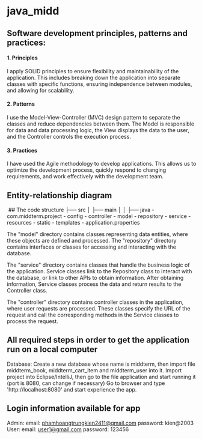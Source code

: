 # java_midd

## Software development principles, patterns and practices:
#### 1. Principles
I apply SOLID principles to ensure flexibility and maintainability of the application. This includes breaking down the application into separate classes with specific functions, ensuring independence between modules, and allowing for scalability.

#### 2. Patterns
I use the Model-View-Controller (MVC) design pattern to separate the classes and reduce dependencies between them. The Model is responsible for data and data processing logic, the View displays the data to the user, and the Controller controls the execution process.

#### 3. Practices
I have used the Agile methodology to develop applications. This allows us to optimize the development process, quickly respond to changing requirements, and work effectively with the development team.

## Entity-relationship diagram

<img src="">
## The code structure
├── src
│   ├── main
│   │   ├── java
      - com.middterm.project
        - config
        - controller
        - model
        - repository
        - service
    - resources
      - static
      - templates
      - application.properties
    
The "model" directory contains classes representing data entities, where these objects are defined and processed.
The "repository" directory contains interfaces or classes for accessing and interacting with the database. 

The "service" directory contains classes that handle the business logic of the application. Service classes link to the Repository class to interact with the database, or link to other APIs to obtain information. After obtaining information, Service classes process the data and return results to the Controller class.

The "controller" directory contains controller classes in the application, where user requests are processed. These classes specify the URL of the request and call the corresponding methods in the Service classes to process the request.

## All required steps in order to get the application run on a local computer

Database: Create a new database whose name is middterm, then import file middterm_book, middterm_cart_item and middterm_user into it.
Import project into Eclipse/IntelliJ, then go to the file application and start running it (port is 8080, can change if necessary)
Go to browser and type 'http://localhost:8080' and start experience the app.

## Login information available for app

Admin:
  email: phamhoangtrungkien2411@gmail.com
  password: kien@2003
User:
  email: user1@gmail.com
  password: 123456
  
  
